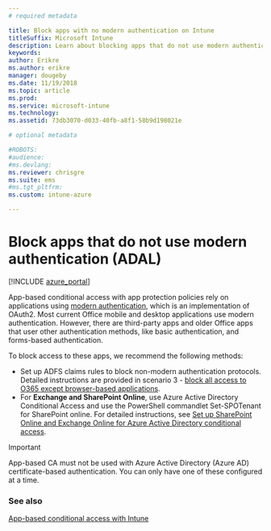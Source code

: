 ```yaml
---
# required metadata

title: Block apps with no modern authentication on Intune
titleSuffix: Microsoft Intune
description: Learn about blocking apps that do not use modern authentication (ADAL).
keywords:
author: Erikre
ms.author: erikre
manager: dougeby
ms.date: 11/19/2018
ms.topic: article
ms.prod:
ms.service: microsoft-intune
ms.technology:
ms.assetid: 73db3070-d033-40fb-a8f1-58b9d198021e

# optional metadata

#ROBOTS:
#audience:
#ms.devlang:
ms.reviewer: chrisgre
ms.suite: ems
#ms.tgt_pltfrm:
ms.custom: intune-azure

---
```


# Block apps that do not use modern authentication (ADAL)

[!INCLUDE [azure_portal](./includes/azure_portal.md)]

App-based conditional access with app protection policies rely on applications using [modern authentication](https://support.office.com/article/Using-Office-365-modern-authentication-with-Office-clients-776c0036-66fd-41cb-8928-5495c0f9168a), which is an implementation of OAuth2. Most current Office mobile and desktop applications use modern authentication. However, there are third-party apps and older Office apps that user other authentication methods, like basic authentication, and forms-based authentication.

To block access to these apps, we recommend the following methods:

* Set up ADFS claims rules to block non-modern authentication protocols. Detailed instructions are provided in scenario 3 - [block all access to O365 except browser-based applications](https://technet.microsoft.com/library/dn592182.aspx).
* For **Exchange and SharePoint Online**, use Azure Active Directory Conditional Access and use the PowerShell commandlet Set-SPOTenant for SharePoint online. For detailed instructions, see [Set up SharePoint Online and Exchange Online for Azure Active Directory conditional access](https://docs.microsoft.com/azure/active-directory/active-directory-conditional-access-no-modern-authentication#legacy-authentication-protocols).


>[!IMPORTANT]
>App-based CA must not be used with Azure Active Directory (Azure AD) certificate-based authentication. You can only have one of these configured at a time.

### See also
[App-based conditional access with Intune](app-based-conditional-access-intune.md)
